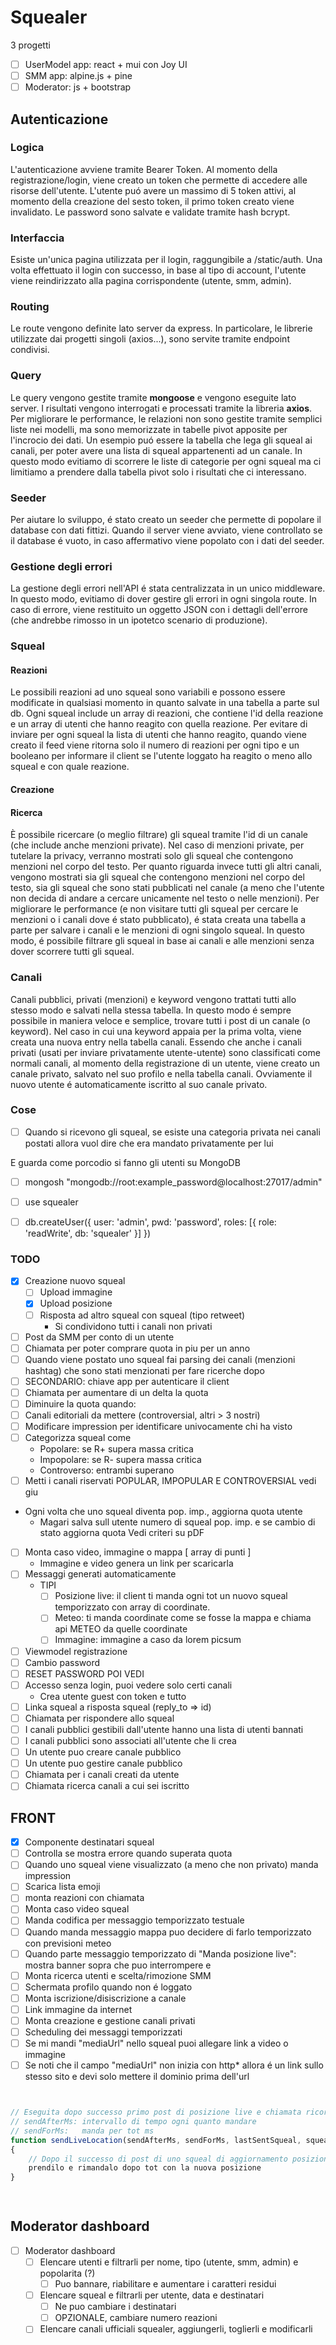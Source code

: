 # Squealer

3 progetti
 - [ ] UserModel app: react + mui con Joy UI
 - [ ] SMM app: alpine.js + pine
 - [ ] Moderator: js + bootstrap

## Autenticazione

### Logica
L'autenticazione avviene tramite Bearer Token. Al momento della registrazione/login,
viene creato un token che permette di accedere alle risorse dell'utente.
L'utente puó avere un massimo di 5 token attivi, al momento della creazione del sesto token, 
il primo token creato viene invalidato. Le password sono salvate e validate tramite hash bcrypt.

### Interfaccia
Esiste un'unica pagina utilizzata per il login, raggungibile a /static/auth.
Una volta effettuato il login con successo, in base al tipo di account, l'utente viene reindirizzato
alla pagina corrispondente (utente, smm, admin).

### Routing
Le route vengono definite lato server da express. In particolare, le librerie utilizzate
dai progetti singoli (axios...), sono servite tramite endpoint condivisi.

### Query
Le query vengono gestite tramite **mongoose** e vengono eseguite lato server. I risultati
vengono interrogati e processati tramite la libreria **axios**.
Per migliorare le performance, le relazioni non sono gestite tramite semplici liste nei modelli,
ma sono memorizzate in tabelle pivot apposite per l'incrocio dei dati.
Un esempio puó essere la tabella che lega gli squeal ai canali, per poter avere una lista di squeal
appartenenti ad un canale. In questo modo evitiamo di scorrere le liste di categorie per 
ogni squeal ma ci limitiamo a prendere dalla tabella pivot solo i risultati che ci interessano.

### Seeder
Per aiutare lo sviluppo, é stato creato un seeder che permette di popolare il database con dati 
fittizi. Quando il server viene avviato, viene controllato se il database é vuoto, in caso affermativo
viene popolato con i dati del seeder.

### Gestione degli errori
La gestione degli errori nell'API é stata centralizzata in un unico middleware. In questo modo,
evitiamo di dover gestire gli errori in ogni singola route. In caso di errore, viene restituito
un oggetto JSON con i dettagli dell'errore (che andrebbe rimosso in un ipotetco scenario di produzione).

### Squeal

#### Reazioni
Le possibili reazioni ad uno squeal sono variabili e possono essere modificate in qualsiasi momento 
in quanto salvate in una tabella a parte sul db.
Ogni squeal include un array di reazioni, che contiene l'id della reazione e un array di utenti che hanno reagito con quella reazione.
Per evitare di inviare per ogni squeal la lista di utenti che hanno reagito, quando viene creato il feed viene ritorna solo il numero di reazioni per ogni tipo
e un booleano per informare il client se l'utente loggato ha reagito o meno allo squeal e con quale reazione.

#### Creazione

#### Ricerca
È possibile ricercare (o meglio filtrare) gli squeal tramite l'id di un canale (che include anche menzioni private).
Nel caso di menzioni private, per tutelare la privacy, verranno mostrati solo gli squeal che contengono menzioni nel corpo del testo.
Per quanto riguarda invece tutti gli altri canali, vengono mostrati sia gli squeal che contengono menzioni nel corpo del testo,
sia gli squeal che sono stati pubblicati nel canale (a meno che l'utente non decida di andare a cercare unicamente nel testo o nelle menzioni).
Per migliorare le performance (e non visitare tutti gli squeal per cercare le menzioni o i canali dove é stato pubblicato),
é stata creata una tabella a parte per salvare i canali e le menzioni di ogni singolo squeal. In questo modo, é possibile
filtrare gli squeal in base ai canali e alle menzioni senza dover scorrere tutti gli squeal.

### Canali
Canali pubblici, privati (menzioni) e keyword vengono trattati tutti allo stesso modo e salvati nella stessa tabella.
In questo modo é sempre possibile in maniera veloce e semplice, trovare tutti i post di un canale (o keyword).
Nel caso in cui una keyword appaia per la prima volta, viene creata una nuova entry nella tabella canali.
Essendo che anche i canali privati (usati per inviare privatamente utente-utente) sono classificati come normali canali,
al momento della registrazione di un utente, viene creato un canale privato, salvato nel suo profilo e nella tabella canali.
Ovviamente il nuovo utente é automaticamente iscritto al suo canale privato.

### Cose

- [ ] Quando si ricevono gli squeal, se esiste una categoria privata nei canali postati
  allora vuol dire che era mandato privatamente per lui


E guarda come porcodio si fanno gli utenti su MongoDB

- [ ] mongosh "mongodb://root:example_password@localhost:27017/admin"
- [ ] use squealer
- [ ] db.createUser({
  user: 'admin',
pwd: 'password',
roles: [{ role: 'readWrite', db: 'squealer' }]
 })


### TODO
- [x] Creazione nuovo squeal
  - [ ] Upload immagine
  - [x] Upload posizione
  - [ ] Risposta ad altro squeal con squeal (tipo retweet)
    - Si condividono tutti i canali non privati
- [ ] Post da SMM per conto di un utente
- [ ] Chiamata per poter comprare quota in piu per un anno
- [ ] Quando viene postato uno squeal fai parsing dei canali (menzioni hashtag) che sono stati menzionati per fare ricerche dopo
- [ ] SECONDARIO: chiave app per autenticare il client
- [ ] Chiamata per aumentare di un delta la quota 
- [ ] Diminuire la quota quando: 
- [ ] Canali editoriali da mettere (controversial, altri > 3 nostri)
- [ ] Modificare impression per identificare univocamente chi ha visto
- [ ] Categorizza squeal come 
  - Popolare: se R+ supera massa critica
  - Impopolare: se R- supera massa critica
  - Controverso: entrambi superano
- [ ] Metti i canali riservati POPULAR, IMPOPULAR E CONTROVERSIAL vedi giu
- Ogni volta che uno squeal diventa pop. imp., aggiorna quota utente
  - Magari salva sull utente numero di squeal pop. imp. e se cambio di stato aggiorna quota Vedi criteri su pDF
- [ ] Monta caso video, immagine o mappa [ array di punti ]
  - Immagine e video genera un link per scaricarla
- [ ] Messaggi generati automaticamente
  - TIPI
    - [ ] Posizione live: il client ti manda ogni tot un nuovo squeal temporizzato con array di coordinate.
    - [ ] Meteo: ti manda coordinate come se fosse la mappa e chiama api METEO da quelle coordinate
    - [ ] Immagine: immagine a caso da lorem picsum
- [ ] Viewmodel registrazione
- [ ] Cambio password
- [ ] RESET PASSWORD POI VEDI
- [ ] Accesso senza login, puoi vedere solo certi canali
  - Crea utente guest con token e tutto 
- [ ] Linka squeal a risposta squeal (reply_to => id)
- [ ] Chiamata per rispondere allo squeal
- [ ] I canali pubblici gestibili dall'utente hanno una lista di utenti bannati
- [ ] I canali pubblici sono associati all'utente che li crea
- [ ] Un utente puo creare canale pubblico
- [ ] Un utente puo gestire canale pubblico
- [ ] Chiamata per i canali creati da utente
- [ ] Chiamata ricerca canali a cui sei iscritto

## FRONT

- [x] Componente destinatari squeal
- [ ] Controlla se mostra errore quando superata quota
- [ ] Quando uno squeal viene visualizzato (a meno che non privato) manda impression
- [ ] Scarica lista emoji
- [ ] monta reazioni con chiamata
- [ ] Monta caso video squeal
- [ ] Manda codifica per messaggio temporizzato testuale
- [ ] Quando manda messaggio mappa puo decidere di farlo temporizzato con previsioni meteo
- [ ] Quando parte messaggio temporizzato di "Manda posizione live": mostra banner sopra che puo interrompere e 
- [ ] Monta ricerca utenti e scelta/rimozione SMM
- [ ] Schermata profilo quando non é loggato
- [ ] Monta iscrizione/disiscrizione a canale
- [ ] Link immagine da internet
- [ ] Monta creazione e gestione canali privati
- [ ] Scheduling dei messaggi temporizzati 
- [ ] Se mi mandi "mediaUrl" nello squeal puoi allegare link a video o immagine
- [ ] Se noti che il campo "mediaUrl" non inizia con http* allora é un link sullo stesso sito e devi solo mettere il dominio prima dell'url

``` javascript


// Eseguita dopo successo primo post di posizione live e chiamata ricorsivamente
// sendAfterMs: intervallo di tempo ogni quanto mandare
// sendForMs:   manda per tot ms
function sendLiveLocation(sendAfterMs, sendForMs, lastSentSqueal, squealSentCount) 
{
    // Dopo il successo di post di uno squeal di aggiornamento posizione,
    prendilo e rimandalo dopo tot con la nuova posizione
}

        
```

## Moderator dashboard
- [ ] Moderator dashboard
  - [ ] Elencare utenti e filtrarli per nome, tipo (utente, smm, admin) e popolarita (?)
    - [ ] Puo bannare, riabilitare e aumentare i caratteri residui
  - [ ] Elencare squeal e filtrarli per utente, data e destinatari
    - [ ] Ne puo cambiare i destinatari
    - [ ] OPZIONALE, cambiare numero reazioni
  - [ ] Elencare canali ufficiali squealer, aggiungerli, toglierli e modificarli  